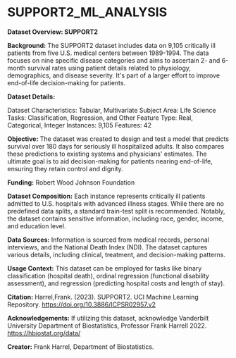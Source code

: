 # SUPPORT2_ML_ANALYSIS
**Dataset Overview: SUPPORT2**

**Background:**
The SUPPORT2 dataset includes data on 9,105 critically ill patients from five U.S. medical centers between 1989-1994. The data focuses on nine specific disease categories and aims to ascertain 2- and 6-month survival rates using patient details related to physiology, demographics, and disease severity. It's part of a larger effort to improve end-of-life decision-making for patients.

**Dataset Details:**

Dataset Characteristics: Tabular, Multivariate
Subject Area: Life Science
Tasks: Classification, Regression, and Other
Feature Type: Real, Categorical, Integer
Instances: 9,105
Features: 42

**Objective:**
The dataset was created to design and test a model that predicts survival over 180 days for seriously ill hospitalized adults. It also compares these predictions to existing systems and physicians' estimates. The ultimate goal is to aid decision-making for patients nearing end-of-life, ensuring they retain control and dignity.

**Funding:** Robert Wood Johnson Foundation

**Dataset Composition:**
Each instance represents critically ill patients admitted to U.S. hospitals with advanced illness stages. While there are no predefined data splits, a standard train-test split is recommended. Notably, the dataset contains sensitive information, including race, gender, income, and education level.

**Data Sources:**
Information is sourced from medical records, personal interviews, and the National Death Index (NDI). The dataset captures various details, including clinical, treatment, and decision-making patterns.

**Usage Context:**
This dataset can be employed for tasks like binary classification (hospital death), ordinal regression (functional disability assessment), and regression (predicting hospital costs and length of stay).

**Citation:**
Harrel,Frank. (2023). SUPPORT2. UCI Machine Learning Repository. https://doi.org/10.3886/ICPSR02957.v2

**Acknowledgements:**
If utilizing this dataset, acknowledge Vanderbilt University Department of Biostatistics, Professor Frank Harrell 2022. https://hbiostat.org/data/

**Creator:**
Frank Harrel, Department of Biostatistics.

